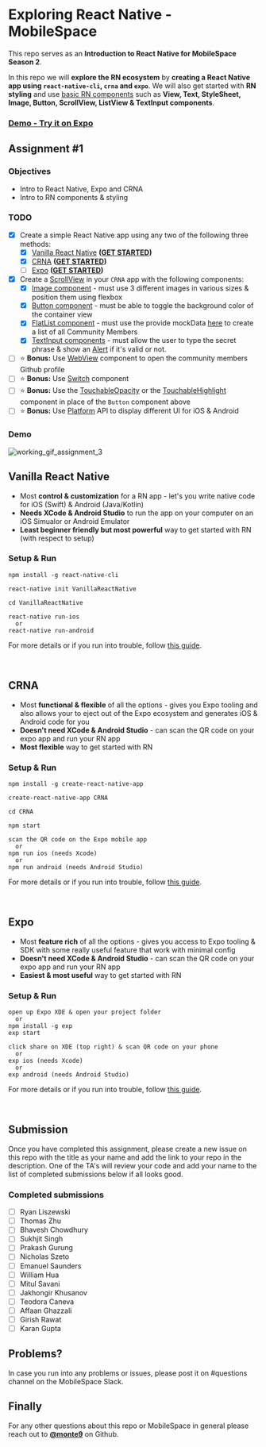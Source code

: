 # Exploring React Native - MobileSpace

This repo serves as an **Introduction to React Native for MobileSpace Season 2**.

In this repo we will **explore the RN ecosystem** by **creating a React Native app using `react-native-cli`, `crna` and `expo`**. We will also get started with **RN styling** and use [basic RN components](https://facebook.github.io/react-native/docs/components-and-apis.html#basic-components) such as **View, Text, StyleSheet, Image, Button, ScrollView, ListView & TextInput components**.

### [Demo - Try it on Expo](https://exp.host/@monte9/crna)

## Assignment #1

### Objectives

- Intro to React Native, Expo and CRNA
- Intro to RN components & styling

### TODO

- [X] Create a simple React Native app using any two of the following three methods:
  - [X] [Vanilla React Native](https://facebook.github.io/react-native/) **([GET STARTED](https://github.com/mobilespace/exploring-react-native#vanilla-react-native))**
  - [X] [CRNA](https://github.com/react-community/create-react-native-app) **([GET STARTED](https://github.com/mobilespace/exploring-react-native#crna))**
  - [ ] [Expo](https://expo.io) **([GET STARTED](https://github.com/mobilespace/exploring-react-native#expo))**
- [X] Create a [ScrollView](https://facebook.github.io/react-native/docs/scrollview.html) in your `CRNA` app with the following components:
  - [X] [Image component](https://facebook.github.io/react-native/docs/image.html) - must use 3 different images in various sizes & position them using flexbox
  - [X] [Button component](https://facebook.github.io/react-native/docs/button.html) - must be able to toggle the background color of the container view
  - [X] [FlatList component](https://facebook.github.io/react-native/docs/flatlist.html) - must use the provide mockData [here](https://raw.githubusercontent.com/mobilespace/exploring-react-native/master/CRNA/constants.js) to create a list of all Community Members
  - [X] [TextInput components](https://facebook.github.io/react-native/docs/textinput.html) - must allow the user to type the secret phrase & show an [Alert](https://facebook.github.io/react-native/docs/alert.html) if it's valid or not.
- [ ] :star: **Bonus:** Use [WebView](https://facebook.github.io/react-native/docs/webview.html) component to open the community members Github profile
- [ ] :star: **Bonus:** Use [Switch](https://facebook.github.io/react-native/docs/switch.html) component
- [ ] :star: **Bonus:** Use the [TouchableOpacity](https://facebook.github.io/react-native/docs/touchableopacity.html) or the [TouchableHighlight](https://facebook.github.io/react-native/docs/touchablehighlight.html) component in place of the `Button` component above
- [ ] :star: **Bonus:** Use [Platform](https://facebook.github.io/react-native/docs/platform-specific-code.html#platform-module) API to display different UI for iOS & Android

### Demo

![working_gif_assignment_3](https://i.imgur.com/FIOBg8u.gif)

## Vanilla React Native

- Most **control & customization** for a RN app - let's you write native code for iOS (Swift) & Android (Java/Kotlin)
- **Needs XCode & Android Studio** to run the app on your computer on an iOS Simualor or Android Emulator
- **Least beginner friendly but most powerful** way to get started with RN (with respect to setup)

### Setup & Run

```
npm install -g react-native-cli

react-native init VanillaReactNative

cd VanillaReactNative

react-native run-ios
  or
react-native run-android
```

For more details or if you run into trouble, follow [this guide](https://facebook.github.io/react-native/docs/getting-started.html#installing-dependencies).

<br />

## CRNA

- Most **functional & flexible** of all the options - gives you Expo tooling and also allows your to eject out of the Expo ecosystem and generates iOS & Android code for you
- **Doesn't need XCode & Android Studio** - can scan the QR code on your expo app and run your RN app
- **Most flexible** way to get started with RN

### Setup & Run

```
npm install -g create-react-native-app

create-react-native-app CRNA

cd CRNA

npm start

scan the QR code on the Expo mobile app
  or
npm run ios (needs Xcode)
  or
npm run android (needs Android Studio)
```

For more details or if you run into trouble, follow [this guide](https://github.com/react-community/create-react-native-app#quick-overview).

<br />

## Expo

- Most **feature rich** of all the options - gives you access to Expo tooling & SDK with some really useful feature that work with minimal config
- **Doesn't need XCode & Android Studio** - can scan the QR code on your expo app and run your RN app
- **Easiest & most useful** way to get started with RN

### Setup & Run

```
open up Expo XDE & open your project folder
  or
npm install -g exp
exp start

click share on XDE (top right) & scan QR code on your phone
  or
exp ios (needs Xcode)
  or
exp android (needs Android Studio)
```

For more details or if you run into trouble, follow [this guide](https://docs.expo.io/versions/latest/introduction/installation.html).

<br />

## Submission

Once you have completed this assignment, please create a new issue on this repo with the title as your name and add the link to your repo in the description. One of the TA's will review your code and add your name to the list of completed submissions below if all looks good.

### Completed submissions

- [ ] Ryan Liszewski
- [ ] Thomas Zhu
- [ ] Bhavesh Chowdhury
- [ ] Sukhjit Singh
- [ ] Prakash Gurung
- [ ] Nicholas Szeto
- [ ] Emanuel Saunders
- [ ] William Hua
- [ ] Mitul Savani
- [ ] Jakhongir Khusanov
- [ ] Teodora Caneva
- [ ] Affaan Ghazzali
- [ ] Girish Rawat
- [ ] Karan Gupta

## Problems?

In case you run into any problems or issues, please post it on #questions channel on the MobileSpace Slack.

## Finally

For any other questions about this repo or MobileSpace in general please reach out to [**@monte9**](https://github.com/monte9) on Github.